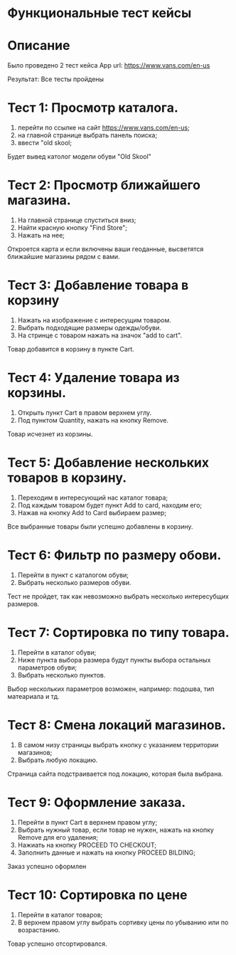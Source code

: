 # Функциональные тест кейсы
# Описание
Было проведено 2 тест кейса App url: https://www.vans.com/en-us 

Результат: Все тесты пройдены

# Тест 1: Просмотр каталога.
1. перейти по ссылке на сайт https://www.vans.com/en-us;
2. на главной странице выбрать панель поиска;
3. ввести "old skool;

Будет вывед католог модели обуви "Old Skool"

# Тест 2: Просмотр ближайшего магазина.
1. На главной странице спуститься вниз;
2. Найти красную кнопку "Find Store";
3. Нажать на нее;

Откроется карта и если включены ваши геоданные, высветятся ближайшие магазины рядом с вами.

# Тест 3: Добавление товара в корзину
1. Нажать на изображение с интересущим товаром.
2. Выбрать подходящие размеры одежды/обуви.
3. На стринце с товаром нажать на значок "add to cart".

Товар добавится в корзину в пункте Cart.

# Тест 4: Удаление товара из корзины.
1. Открыть пункт Cart в правом верхнем углу.
2. Под пунктом Quantity, нажать на кнопку Remove.

Товар исчезнет из корзины.

# Тест 5: Добавление нескольких товаров в корзину.
1. Переходим в интересующий нас каталог товара;
2. Под каждым товаром будет пункт Add to card, находим его;
3. Нажав на кнопку Add to Card выбираем размер;

Все выбранные товары были успешно добавлены в корзину.

# Тест 6: Фильтр по размеру обови.
1. Перейти в пункт с каталогом обуви;
2. Выбрать несколько размеров обуви.

Тест не пройдет, так как невозможно выбрать несколько интересубщих размеров.

# Тест 7: Сортировка по типу товара.
1. Перейти в каталог обуви;
2. Ниже пункта выбора размера будут пункты выбора остальных параметров обуви;
3. Выбрать несколько пунктов.

Выбор нескольких параметров возможен, например: подошва, тип матеариала и тд.

# Тест 8: Смена локаций магазинов.
1. В самом низу страницы выбрать кнопку с указанием территории магазинов;
2. Выбрать любую локацию.

Страница сайта подстраивается под локацию, которая была выбрана.

# Тест 9: Оформление заказа.
1. Перейти в пункт Cart в верхнем правом углу;
2. Выбрать нужный товар, если товар не нужен, нажать на кнопку Remove для его удаления;
3. Нажиать на кнопку PROCEED TO CHECKOUT;
4. Заполнить данные и нажать на кнопку PROCEED BILDING;

Заказ успешно оформлен 

# Тест 10: Сортировка по цене
1. Перейти в каталог товаров;
2. В верхнем правом углу выбрать сортивку цены по убыванию или по возрастанию.

Товар успешно отсортировался.
